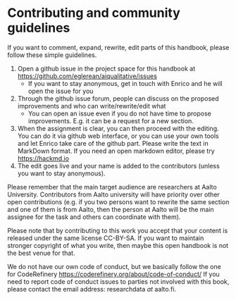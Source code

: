 # Contributing and community guidelines

If you want to comment, expand, rewrite, edit parts of this handbook, please follow these simple guidelines.

1. Open a github issue in the project space for this handbook at https://github.com/eglerean/aiqualitative/issues
   - If you want to stay anonymous, get in touch with Enrico and he will open the issue for you
2. Through the github issue forum, people can discuss on the proposed improvements and who can write/rewrite/edit what
   - You can open an issue even if you do not have time to propose improvements. E.g. it can be a request for a new section.
3. When the assignment is clear, you can then proceed with the editing. You can do it via github web interface, or you can use your own tools and let Enrico take care of the github part. Please write the text in MarkDown format. If you need an open markdown editor, please try https://hackmd.io
4. The edit goes live and your name is added to the contributors (unless you want to stay anonymous).


Please remember that the main target audience are researchers at Aalto University. Contributors from Aalto university will have priority over other open contributions (e.g. if you two persons want to rewrite the same section and one of them is from Aalto, then the person at Aalto will be the main assignee for the task and others can coordinate with them).

Please note that by contributing to this work you accept that your content is released under the same license CC-BY-SA. If you want to maintain stronger copyright of what you write, then maybe this open handbook is not the best venue for that.

We do not have our own code of conduct, but we basically follow the one for CodeRefinery https://coderefinery.org/about/code-of-conduct/ 
If you need to report code of conduct issues to parties not involved with this book, please contact the email address: researchdata _at_ aalto.fi.
